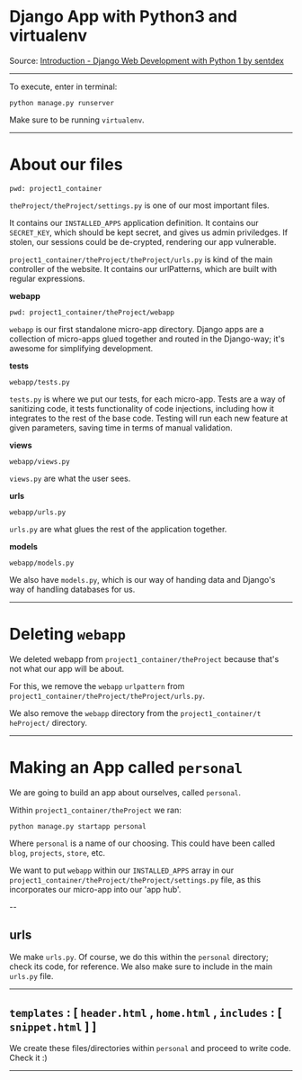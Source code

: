 # Django App with Python3 and virtualenv

Source: [Introduction - Django Web Development with Python 1 by sentdex](https://youtu.be/FNQxxpM1yOs)

---

To execute, enter in terminal:

	python manage.py runserver

Make sure to be running `virtualenv`.

---

# About our files

`pwd: project1_container`

`theProject/theProject/settings.py` is one of our most important files.

It contains our `INSTALLED_APPS` application definition. It contains our `SECRET_KEY`, which should be kept secret, and gives us admin priviledges. If stolen, our sessions could be de-crypted, rendering our app vulnerable.

`project1_container/theProject/theProject/urls.py` is kind of the main controller of the website. It contains our urlPatterns, which are built with regular expressions.

**webapp**

`pwd: project1_container/theProject/webapp`

`webapp` is our first standalone micro-app directory. Django apps are a collection of micro-apps glued together and routed in the Django-way; it's awesome for simplifying development.

**tests**

`webapp/tests.py`

`tests.py` is where we put our tests, for each micro-app. Tests are a way of sanitizing code, it tests functionality of code injections, including how it integrates to the rest of the base code. Testing will run each new feature at given parameters, saving time in terms of manual validation.

**views**

`webapp/views.py`

`views.py` are what the user sees.

**urls**

`webapp/urls.py`

`urls.py` are what glues the rest of the application together. 

**models**

`webapp/models.py`

We also have `models.py`, which is our way of handing data and Django's way of handling databases for us.

---

# Deleting `webapp`

We deleted webapp from `project1_container/theProject` because that's not what our app will be about.

For this, we remove the `webapp` `urlpattern` from `project1_container/theProject/theProject/urls.py`.

We also remove the `webapp` directory from the `project1_container/t
heProject/` directory.

---

# Making an App called `personal`

We are going to build an app about ourselves, called `personal`.

Within `project1_container/theProject` we ran:

	python manage.py startapp personal

Where `personal` is a name of our choosing. This could have been called `blog`, `projects`, `store`, etc.

We want to put `webapp` within our `INSTALLED_APPS` array in our `project1_container/theProject/theProject/settings.py` file, as this incorporates our micro-app into our 'app hub'.

--

## urls

We make `urls.py`. Of course, we do this within the `personal` directory; check its code, for reference. We also make sure to include in the main `urls.py` file.

--- 

## `templates` : [ `header.html` , `home.html` , `includes` : [ `snippet.html` ] ]

We create these files/directories within `personal` and proceed to write code. Check it :)

---
